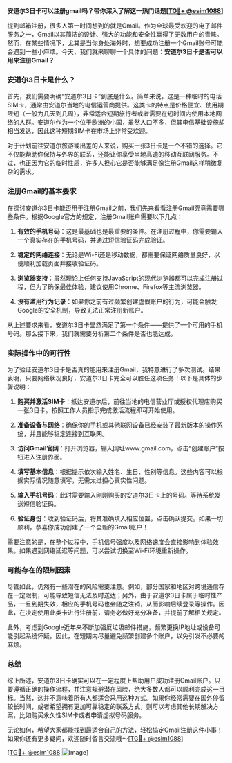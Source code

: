 **安道尔3日卡可以注册gmail吗？带你深入了解这一热门话题[[TG💪+ @esim1088](https://t.me/s/esim1088)]**

提到邮箱注册，很多人第一时间想到的就是Gmail。作为全球最受欢迎的电子邮件服务之一，Gmail以其简洁的设计、强大的功能和安全性赢得了无数用户的青睐。然而，在某些情况下，尤其是当你身处海外时，想要成功注册一个Gmail账号可能会遇到一些小麻烦。今天，我们就来聊聊一个具体的问题：**安道尔3日卡是否可以用来注册Gmail？**

### 安道尔3日卡是什么？

首先，我们需要明确“安道尔3日卡”到底是什么。简单来说，这是一种临时的电话SIM卡，通常由安道尔当地的电信运营商提供。这类卡的特点是价格便宜、使用期限短（一般为几天到几周），非常适合短期旅行者或者需要在短时间内使用本地网络的人群。安道尔作为一个位于欧洲的小国，虽然人口不多，但其电信基础设施却相当发达，因此这种短期SIM卡在市场上非常受欢迎。

对于计划前往安道尔旅游或出差的人来说，购买一张3日卡是一个不错的选择。它不仅能帮助你保持与外界的联系，还能让你享受当地高速的移动互联网服务。不过，也正因为它的临时性质，许多人担心它是否能够满足像注册Gmail这样稍微复杂的需求。

### 注册Gmail的基本要求

在探讨安道尔3日卡能否用于注册Gmail之前，我们先来看看注册Gmail究竟需要哪些条件。根据Google官方的规定，注册Gmail账户需要以下几点：

1. **有效的手机号码**：这是最基础也是最重要的条件。在注册过程中，你需要输入一个真实存在的手机号码，并通过短信验证码完成验证。
   
2. **稳定的网络连接**：无论是Wi-Fi还是移动数据，都需要保证网络质量良好，以便顺利加载页面并接收验证码。

3. **浏览器支持**：虽然理论上任何支持JavaScript的现代浏览器都可以完成注册过程，但为了确保最佳体验，建议使用Chrome、Firefox等主流浏览器。

4. **没有滥用行为记录**：如果你之前有过频繁创建虚假账户的行为，可能会触发Google的安全机制，导致无法正常注册新账户。

从上述要求来看，安道尔3日卡显然满足了第一个条件——提供了一个可用的手机号码。那么接下来，我们就需要分析第二个条件是否也能达成。

### 实际操作中的可行性

为了验证安道尔3日卡是否真的能用来注册Gmail，我特意进行了多次测试。结果表明，只要网络状况良好，安道尔3日卡完全可以胜任这项任务！以下是具体的步骤说明：

1. **购买并激活SIM卡**：抵达安道尔后，前往当地的电信营业厅或授权代理店购买一张3日卡。按照工作人员指示完成激活流程即可开始使用。

2. **准备设备与网络**：确保你的手机或其他联网设备已经安装了最新版本的操作系统，并且能够稳定连接到互联网。

3. **访问Gmail官网**：打开浏览器，输入网址www.gmail.com，点击“创建账户”按钮进入注册界面。

4. **填写基本信息**：根据提示依次输入姓名、生日、性别等信息。这些内容可以根据实际情况随意填写，无需太过担心真实性问题。

5. **输入手机号码**：此时需要输入刚刚购买的安道尔3日卡上的号码。等待系统发送短信验证码。

6. **验证身份**：收到验证码后，将其准确填入相应位置，点击确认提交。如果一切顺利，恭喜你成功创建了一个全新的Gmail账户！

需要注意的是，在整个过程中，手机信号强度以及网络速度会直接影响到体验效果。如果遇到网络延迟等问题，可以尝试切换至Wi-Fi环境重新操作。

### 可能存在的限制因素

尽管如此，仍然有一些潜在的风险需要注意。例如，部分国家和地区对跨境通信存在一定限制，可能导致短信无法及时送达；另外，由于安道尔3日卡属于临时性产品，一旦到期失效，相应的手机号码也会随之注销，从而影响后续登录等操作。因此，在决定使用此类卡进行注册前，请务必做好充分准备，并提前了解相关规定。

此外，考虑到Google近年来不断加强反垃圾邮件措施，频繁更换IP地址或设备可能引起系统怀疑。因此，在短期内尽量避免频繁创建多个账户，以免引发不必要的麻烦。

### 总结

综上所述，安道尔3日卡确实可以在一定程度上帮助用户成功注册Gmail账户。只要遵循正确的操作流程，并注意规避潜在风险，绝大多数人都可以顺利完成这一目标。当然，这并不意味着所有人都适合采用这种方式。如果你经常需要在国外停留较长时间，或者希望拥有更加可靠稳定的联系方式，则可以考虑其他长期解决方案，比如购买永久性SIM卡或者申请虚拟号码服务。

无论如何，希望大家都能找到最适合自己的方法，轻松搞定Gmail注册这件小事！如果你还有更多疑问，欢迎随时留言交流哦～[[TG💪+ @esim1088](https://t.me/s/esim1088)]

[[TG💪+ @esim1088](https://t.me/s/esim1088) ![Image](https://i.postimg.cc/4NQfJmqS/Snipaste-2025-05-13-00-14-12.png)]